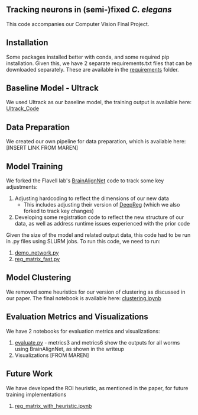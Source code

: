 ## Tracking neurons in (semi-)fixed _C. elegans_
This code accompanies our Computer Vision Final Project.

## Installation
Some packages installed better with conda, and some required pip installation. Given this, we have 2 separate requirements.txt files that can be downloaded separately. These are available in the [requirements](https://github.com/nalinir/cv_moving_c_elegans/tree/main/requirements) folder.

## Baseline Model - Ultrack
We used Ultrack as our baseline model, the training output is available here: [Ultrack_Code](https://github.com/nalinir/cv_moving_c_elegans/tree/main/Ultrack_Baseline)

## Data Preparation
We created our own pipeline for data preparation, which is available here: [INSERT LINK FROM MAREN]

## Model Training
We forked the Flavell lab's [BrainAlignNet](https://github.com/nalinir/BrainAlignNet/tree/main) code to track some key adjustments:
1. Adjusting hardcoding to reflect the dimensions of our new data
   * This includes adjusting their version of [DeepReg](https://github.com/nalinir/DeepReg/main) (which we also forked to track key changes)
2. Developing some registration code to reflect the new structure of our data, as well as address runtime issues experienced with the prior code

Given the size of the model and related output data, this code had to be run in .py files using SLURM jobs. To run this code, we need to run:
1. [demo_network.py](https://github.com/nalinir/BrainAlignNet/blob/main/scripts/demo_network.py)
2. [reg_matrix_fast.py](https://github.com/nalinir/BrainAlignNet/blob/main/scripts/reg_matrix_fast.py)

## Model Clustering
We removed some heuristics for our version of clustering as discussed in our paper. The final notebook is available here: [clustering.ipynb](https://github.com/nalinir/cv_moving_c_elegans/blob/main/clustering.ipynb)

## Evaluation Metrics and Visualizations
We have 2 notebooks for evaluation metrics and visualizations:
1. [evaluate.py](https://github.com/nalinir/cv_moving_c_elegans/blob/main/evaluate.ipynb) - metrics3 and metrics6 show the outputs for all worms using BrainAlignNet, as shown in the writeup 
2. Visualizations [FROM MAREN]

## Future Work
We have developed the ROI heuristic, as mentioned in the paper, for future training implementations
1. [reg_matrix_with_heuristic.ipynb](https://github.com/nalinir/BrainAlignNet/blob/main/scripts/reg_matrix_with_heuristic.ipynb)
